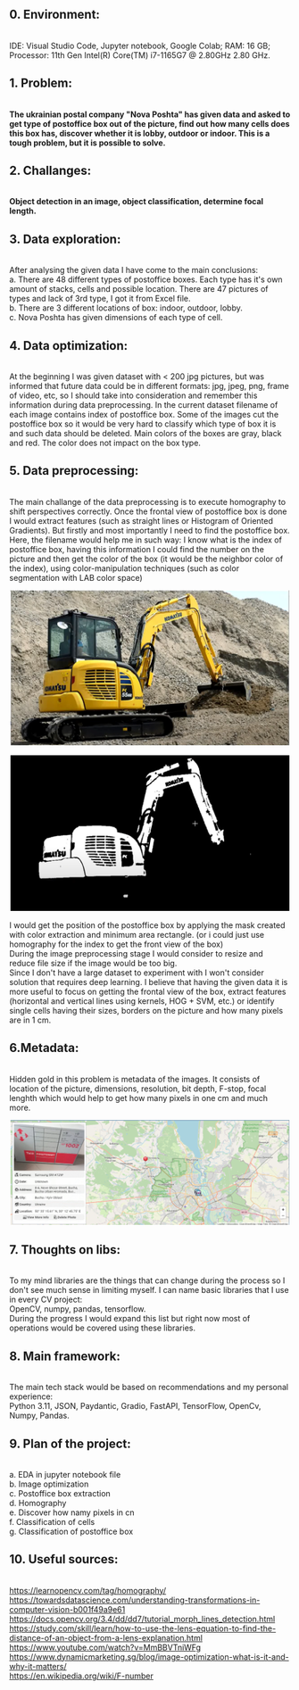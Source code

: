 ## 0. Environment:

<br>IDE: Visual Studio Code, Jupyter notebook, Google Colab; RAM: 16 GB; Processor: 11th Gen Intel(R) Core(TM) i7-1165G7 @ 2.80GHz 2.80 GHz.

## 1. Problem:

<br> **The ukrainian postal company "Nova Poshta" has given data and asked to get type of postoffice box out of the picture, find out how many cells does this box has, discover whether it is lobby, outdoor or indoor. This is a tough problem, but it is possible to solve.**

## 2. Challanges:

<br> **Object detection in an image, object classification, determine focal length.**

## 3. Data exploration:

<br>After analysing the given data I have come to the main conclusions:
<br>a. There are 48 different types of postoffice boxes. Each type has it's own amount of stacks, cells and possible location. There are 47 pictures of types and lack of 3rd type, I got it from Excel file.
<br>b. There are 3 different locations of box: indoor, outdoor, lobby.
<br>c. Nova Poshta has given dimensions of each type of cell.

## 4. Data optimization:

<br> At the beginning I was given dataset with < 200 jpg pictures, but was informed that future data could be in different formats: jpg, jpeg, png, frame of video, etc, so I should take into consideration and remember this information during data preprocessing. In the current dataset filename of each image contains index of postoffice box. Some of the images cut the postoffice box so it would be very hard to classify which type of box it is and such data should be deleted. Main colors of the boxes are gray, black and red. The color does not impact on the box type.

## 5. Data preprocessing:

<br> The main challange of the data preprocessing is to execute homography to shift perspectives correctly. Once the frontal view of postoffice box is done I would extract features (such as straight lines or Histogram of Oriented Gradients). But firstly and most importantly I need to find the postoffice box. Here, the filename would help me in such way: I know what is the index of postoffice box, having this information I could find the number on the picture and then get the color of the box (it would be the neighbor color of the index), using color-manipulation techniques (such as color segmentation with LAB color space)

<p align="center">
    <img width="500" src="https://github.com/TimofiyJ/Meduzzen_Intership/blob/main/ML_NovaPoshta_CV/media/LAB_example_1.png" alt="EG1">
</p>
<p align="center">
    <img width="500" src="https://github.com/TimofiyJ/Meduzzen_Intership/blob/main/ML_NovaPoshta_CV/media/LAB_example_2.png" alt="EG2">
</p>
I would get the position of the postoffice box by applying the mask created with color extraction and minimum area rectangle. (or i could just use homography for the index to get the front view of the box)
<br>During the image preprocessing stage I would consider to resize and reduce file size if the image would be too big.<br>Since I don't have a large dataset to experiment with I won't consider solution that requires deep learning. I believe that having the given data it is more useful to focus on getting the frontal view of the box, extract features (horizontal and vertical lines using kernels, HOG + SVM, etc.) or identify single cells having their sizes, borders on the picture and how many pixels are in 1 cm.

## 6.Metadata:

<br> Hidden gold in this problem is metadata of the images. It consists of location of the picture, dimensions, resolution, bit depth, F-stop, focal lenghth which would help to get how many pixels in one cm and much more.

<p align="center">
    <img width="500" src="https://github.com/TimofiyJ/Meduzzen_Intership/blob/main/ML_NovaPoshta_CV/media/metadata_location_example.png" alt="EG2">
</p>

## 7. Thoughts on libs:

<br> To my mind libraries are the things that can change during the process so I don't see much sense in limiting myself. I can name basic libraries that I use in every CV project:
<br> OpenCV, numpy, pandas, tensorflow.
<br> During the progress I would expand this list but right now most of operations would be covered using these libraries.

## 8. Main framework:

<br> The main tech stack would be based on recommendations and my personal experience:
<br> Python 3.11, JSON, Paydantic, Gradio, FastAPI, TensorFlow, OpenCv, Numpy, Pandas.

## 9. Plan of the project:

<br> a. EDA in jupyter notebook file
<br> b. Image optimization
<br> c. Postoffice box extraction
<br> d. Homography
<br> e. Discover how namy pixels in cn
<br> f. Classification of cells
<br> g. Classification of postoffice box

## 10. Useful sources:

<br> https://learnopencv.com/tag/homography/
<br> https://towardsdatascience.com/understanding-transformations-in-computer-vision-b001f49a9e61
<br> https://docs.opencv.org/3.4/dd/dd7/tutorial_morph_lines_detection.html
<br>https://study.com/skill/learn/how-to-use-the-lens-equation-to-find-the-distance-of-an-object-from-a-lens-explanation.html
<br>https://www.youtube.com/watch?v=MmBBVTniWFg
<br>https://www.dynamicmarketing.sg/blog/image-optimization-what-is-it-and-why-it-matters/
<br>https://en.wikipedia.org/wiki/F-number

